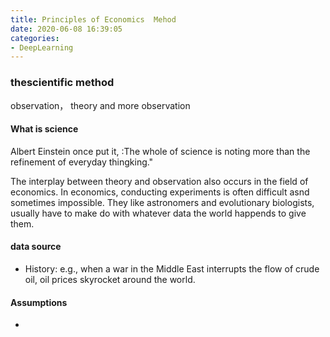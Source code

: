 ```yaml
---
title: Principles of Economics  Mehod 
date: 2020-06-08 16:39:05
categories:
- DeepLearning
---
```

### thescientific method
observation， theory  and more observation

#### What is science
Albert Einstein once put it, :The whole of science is noting more than the refinement of everyday thingking."  

The interplay between theory and observation also occurs in the field of economics. In economics, conducting experiments is often difficult asnd sometimes impossible. They like astronomers and evolutionary biologists, usually have to make do with whatever data the world happends to give them.

#### data source
- History: e.g., when a war in the Middle East interrupts the flow of crude oil, oil prices skyrocket around the world.

#### Assumptions
+